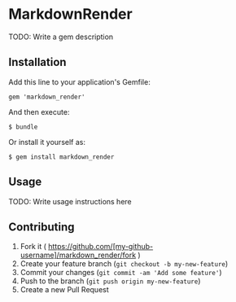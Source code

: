 # MarkdownRender

TODO: Write a gem description

## Installation

Add this line to your application's Gemfile:

    gem 'markdown_render'

And then execute:

    $ bundle

Or install it yourself as:

    $ gem install markdown_render

## Usage

TODO: Write usage instructions here

## Contributing

1. Fork it ( https://github.com/[my-github-username]/markdown_render/fork )
2. Create your feature branch (`git checkout -b my-new-feature`)
3. Commit your changes (`git commit -am 'Add some feature'`)
4. Push to the branch (`git push origin my-new-feature`)
5. Create a new Pull Request
